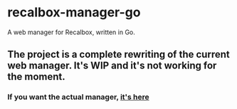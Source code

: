 # recalbox-manager-go
A web manager for Recalbox, written in Go.

## The project is a complete rewriting of the current web manager. It's WIP and it's not working for the moment.

### If you want the actual manager, [it's here](https://github.com/DjLeChuck/recalbox-manager)
